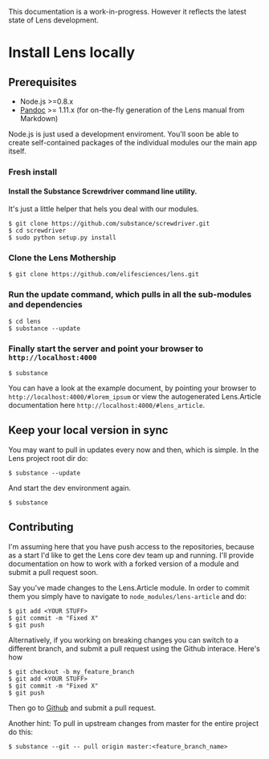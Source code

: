 This documentation is a work-in-progress. However it reflects the latest state of Lens development.

# Install Lens locally

## Prerequisites

- Node.js >=0.8.x
- [Pandoc](http://johnmacfarlane.net/pandoc/installing.html) >= 1.11.x (for on-the-fly generation of the Lens manual from Markdown)

Node.js is just used a development enviroment. You'll soon be able to create self-contained packages of the individual modules our the main app itself.

### Fresh install

#### Install the Substance Screwdriver command line utility. 

It's just a little helper that hels you deal with our modules.

    $ git clone https://github.com/substance/screwdriver.git
    $ cd screwdriver
    $ sudo python setup.py install

### Clone the Lens Mothership

    $ git clone https://github.com/elifesciences/lens.git
  
### Run the update command, which pulls in all the sub-modules and dependencies

    $ cd lens
    $ substance --update
  
### Finally start the server and point your browser to `http://localhost:4000`

    $ substance

You can have a look at the example document, by pointing your browser to `http://localhost:4000/#lorem_ipsum` or view the autogenerated Lens.Article documentation here `http://localhost:4000/#lens_article`.
   
## Keep your local version in sync

You may want to pull in updates every now and then, which is simple. In the Lens project root dir do:

    $ substance --update
   
And start the dev environment again.

    $ substance

## Contributing

I'm assuming here that you have push access to the repositories, because as a start I'd like to get the Lens core dev team up and running. I'll provide documentation on how to work with a forked version of a module and submit a pull request soon.


Say you've made changes to the Lens.Article module. In order to commit them you simply have to navigate to `node_modules/lens-article` and do:

    $ git add <YOUR STUFF>
    $ git commit -m "Fixed X"
    $ git push
   
Alternatively, if you working on breaking changes you can switch to a different branch, and submit a pull request using the Github interace. Here's how

    $ git checkout -b my_feature_branch
    $ git add <YOUR STUFF>
    $ git commit -m "Fixed X"
    $ git push
 
Then go to [Github](http://github.com) and submit a pull request.

Another hint: To pull in upstream changes from master for the entire project do this:

    $ substance --git -- pull origin master:<feature_branch_name>

